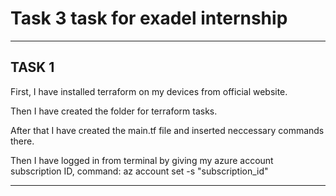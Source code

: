 
<h1>Task 3 task for exadel internship</h1>

<hr>

<h2><b>TASK 1</b></h2>

First, I have installed terraform on my devices from official website.

Then I have created the folder for terraform tasks.

After that I have created the main.tf file and inserted neccessary commands there.

Then I have logged in from terminal by giving my azure account subscription ID, command:
az account set -s "subscription_id"

<hr>

